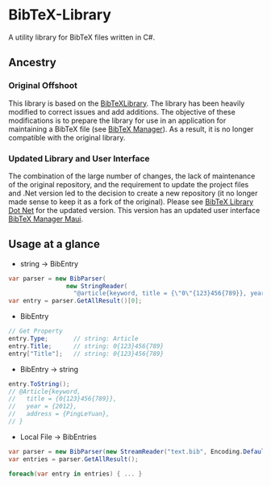 # BibTeX-Library
A utility library for BibTeX files written in C#.

## Ancestry
### Original Offshoot
This library is based on the [BibTeXLibrary](https://github.com/BERef/BibTeXLibrary).  The library has been heavily modified to correct issues and add additions.  The objective of these modifications is to prepare the library for use in an application for maintaining a BibTeX file (see [BibTeX Manager](https://github.com/lendres/BibTex-Manager-Maui)).  As a result, it is no longer compatible with the original library.

### Updated Library and User Interface
The combination of the large number of changes, the lack of maintenance of the original repository, and the requirement to update the project files and .Net version led to the decision to create a new repository (it no longer made sense to keep it as a fork of the original).  Please see [BibTeX Library Dot Net](https://github.com/lendres/BibTeX-Library-Dot-Net) for the updated version.  This version has an updated user interface [BibTeX Manager Maui](https://github.com/lendres/BibTex-Manager-Maui).

## Usage at a glance
- string -> BibEntry
```csharp
var parser = new BibParser(
                new StringReader(
                  "@article{keyword, title = {\"0\"{123}456{789}}, year = 2012, address=\"PingLeYuan\"}"));
var entry = parser.GetAllResult()[0];
```

- BibEntry
```csharp
// Get Property
entry.Type;       // string: Article
entry.Title;      // string: 0{123}456{789}
entry["Title"];   // string: 0{123}456{789}
```

- BibEntry -> string
```csharp
entry.ToString();
// @Article{keyword,
//   title = {0{123}456{789}},
//   year = {2012},
//   address = {PingLeYuan},
// }
```

- Local File -> BibEntries
```csharp
var parser = new BibParser(new StreamReader("text.bib", Encoding.Default));
var entries = parser.GetAllResult();

foreach(var entry in entries) { ... }
```

